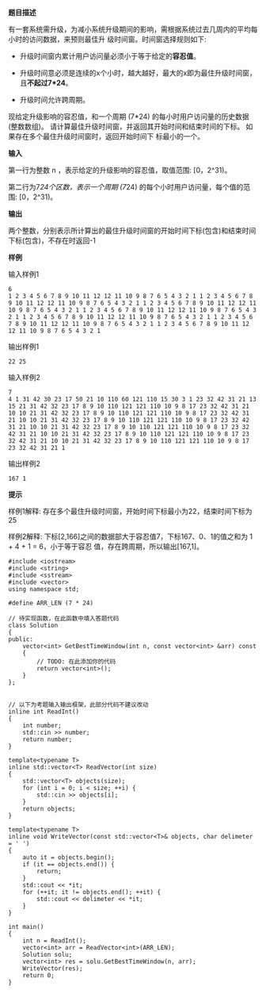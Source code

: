 **题目描述**

有一套系统需升级，为减小系统升级期间的影响，需根据系统过去几周内的平均每小时的访问数据，来预则最佳升
级时间窗。时间窗选择规则如下:

- 升级时间窗内累计用户访问量必须小于等于给定的**容忍值**。


- 升级时间意必须是连续的x个小时，越大越好，最大的x即为最住升级时间窗，且**不起过7*24**。


- 升级时间允许跨周期。

现给定升级影响的容忍值，和一个周期 (7*24) 的每小时用户访问量的历史数据 (整数数组)。
请计算最佳升级时间窗，并返回其开始时间和结束时间的下标。 如果存在多个最住升级时间窗时，返回开始时间下
标最小的一个。

**输入**

第一行为整数 n ，表示给定的升级影响的容忍值，取值范围: [0，2^31)。

第二行为7*24个区数，表示一个周期 (7*24) 的每个小时用户访问量，每个值的范围: [0，2^31)。

**输出**

两个整数，分别表示所计算出的最住升级时间窗的开始时间下标(包含)和结束时间下标(包含)，不存在时返回-1

**样例**

输入样例1

    6
    1 2 3 4 5 6 7 8 9 10 11 12 12 11 10 9 8 7 6 5 4 3 2 1 1 2 3 4 5 6 7 8 9 10 11 12 12 11 10 9 8 7 6 5 4 3 2 1 1 2 3 4 5 6 7 8 9 10 11 12 12 11 10 9 8 7 6 5 4 3 2 1 1 2 3 4 5 6 7 8 9 10 11 12 12 11 10 9 8 7 6 5 4 3 2 1 1 2 3 4 5 6 7 8 9 10 11 12 12 11 10 9 8 7 6 5 4 3 2 1 1 2 3 4 5 6 7 8 9 10 11 12 12 11 10 9 8 7 6 5 4 3 2 1 1 2 3 4 5 6 7 8 9 10 11 12 12 11 10 9 8 7 6 5 4 3 2 1

输出样例1

    22 25

输入样例2

    7
    4 1 31 42 30 23 17 50 21 10 110 60 121 110 15 30 3 1 23 32 42 31 21 13 15 21 31 42 32 23 17 8 9 10 110 121 121 110 10 9 8 17 23 32 42 31 21 10 10 21 31 42 32 23 17 8 9 10 110 121 121 110 10 9 8 17 23 32 42 31 21 10 10 21 31 42 32 23 17 8 9 10 110 121 121 110 10 9 8 17 23 32 42 31 21 10 10 21 31 42 32 23 17 8 9 10 110 121 121 110 10 9 8 17 23 32 42 31 21 10 10 21 31 42 32 23 17 8 9 10 110 121 121 110 10 9 8 17 23 32 42 31 21 10 10 21 31 42 32 23 17 8 9 10 110 121 121 110 10 9 8 17 23 32 42 31 21 1

输出样例2


    167 1

**提示**

样例1解释: 存在多个最住升级时间窗，开始时间下标最小为22，结束时间下标为25

样例2解释: 下标[2,166]之间的数据部大于容忍值7，下标167、0、1的值之和为 1 + 4 + 1 = 6，小于等于容忍
值，存在跨周期，所以输出[167,1]。


    #include <iostream>
	#include <string>
	#include <sstream>
	#include <vector>
	using namespace std;
	
	#define ARR_LEN (7 * 24)
	
	// 待实现函数，在此函数中填入答题代码
	class Solution
	{
	public:
	    vector<int> GetBestTimeWindow(int n, const vector<int> &arr) const
	    {
	        // TODO: 在此添加你的代码
	        return vector<int>();
	    }
	};
	
	
	// 以下为考题输入输出框架，此部分代码不建议改动
	inline int ReadInt()
	{
	    int number;
	    std::cin >> number;
	    return number;
	}
	
	template<typename T>
	inline std::vector<T> ReadVector(int size)
	{
	    std::vector<T> objects(size);
	    for (int i = 0; i < size; ++i) {
	        std::cin >> objects[i];
	    }
	    return objects;
	}
	
	template<typename T>
	inline void WriteVector(const std::vector<T>& objects, char delimeter = ' ')
	{
	    auto it = objects.begin();
	    if (it == objects.end()) {
	        return;
	    }
	    std::cout << *it;
	    for (++it; it != objects.end(); ++it) {
	        std::cout << delimeter << *it;
	    }
	}
	
	int main()
	{
	    int n = ReadInt();
	    vector<int> arr = ReadVector<int>(ARR_LEN);
	    Solution solu;
	    vector<int> res = solu.GetBestTimeWindow(n, arr);
	    WriteVector(res);
	    return 0;
	}
